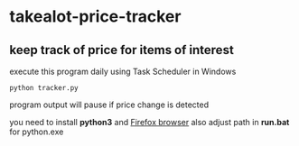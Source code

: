 # takealot-price-tracker
## keep track of price for items of interest

execute this program daily using Task Scheduler in Windows
```
python tracker.py
```
program output will pause if price change is detected

you need to install **python3** and [Firefox browser](https://www.mozilla.org/en-US/firefox/new/) 
also adjust path in **run.bat** for python.exe

